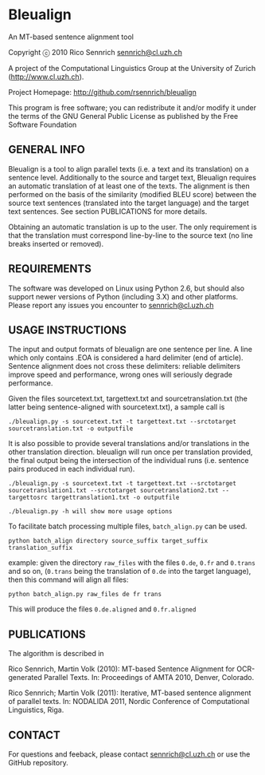 Bleualign
=========
An MT-based sentence alignment tool

Copyright ⓒ 2010
Rico Sennrich <sennrich@cl.uzh.ch>

A project of the Computational Linguistics Group at the University of Zurich (http://www.cl.uzh.ch).

Project Homepage: http://github.com/rsennrich/bleualign

This program is free software; you can redistribute it and/or modify it under the terms of the GNU General Public License as published by the Free Software Foundation

GENERAL INFO
------------

Bleualign is a tool to align parallel texts (i.e. a text and its translation) on a sentence level.
Additionally to the source and target text, Bleualign requires an automatic translation of at least one of the texts.
The alignment is then performed on the basis of the similarity (modified BLEU score) between the source text sentences (translated into the target language) and the target text sentences.
See section PUBLICATIONS for more details.

Obtaining an automatic translation is up to the user. The only requirement is that the translation must correspond line-by-line to the source text (no line breaks inserted or removed).

REQUIREMENTS
------------

The software was developed on Linux using Python 2.6, but should also support newer versions of Python (including 3.X) and other platforms.
Please report any issues you encounter to sennrich@cl.uzh.ch


USAGE INSTRUCTIONS
------------------

The input and output formats of bleualign are one sentence per line.
A line which only contains .EOA is considered a hard delimiter (end of article).
Sentence alignment does not cross these delimiters: reliable delimiters improve speed and performance, wrong ones will seriously degrade performance.

Given the files sourcetext.txt, targettext.txt and sourcetranslation.txt (the latter being sentence-aligned with sourcetext.txt), a sample call is

    ./bleualign.py -s sourcetext.txt -t targettext.txt --srctotarget sourcetranslation.txt -o outputfile

It is also possible to provide several translations and/or translations in the other translation direction.
bleualign will run once per translation provided, the final output being the intersection of the individual runs (i.e. sentence pairs produced in each individual run).

    ./bleualign.py -s sourcetext.txt -t targettext.txt --srctotarget sourcetranslation1.txt --srctotarget sourcetranslation2.txt --targettosrc targettranslation1.txt -o outputfile

    ./bleualign.py -h will show more usage options

To facilitate batch processing multiple files, `batch_align.py` can be used.

    python batch_align directory source_suffix target_suffix translation_suffix

example: given the directory `raw_files` with the files `0.de`, `0.fr` and `0.trans` and so on, (`0.trans` being the translation of `0.de` into the target language), then this command will align all files: 

    python batch_align.py raw_files de fr trans

This will produce the files `0.de.aligned` and `0.fr.aligned`


PUBLICATIONS
------------

The algorithm is described in

Rico Sennrich, Martin Volk (2010):
   MT-based Sentence Alignment for OCR-generated Parallel Texts. In: Proceedings of AMTA 2010, Denver, Colorado.

Rico Sennrich; Martin Volk (2011): 
    Iterative, MT-based sentence alignment of parallel texts. In: NODALIDA 2011, Nordic Conference of Computational Linguistics, Riga.


CONTACT
-------

For questions and feeback, please contact sennrich@cl.uzh.ch or use the GitHub repository.
